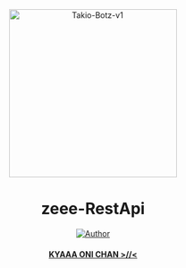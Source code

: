 <div align="center">
<img src="https://telegra.ph/file/dc71a19fb5815e3ccc671.jpg" alt="Takio-Botz-v1" width="300" />

# zeee-RestApi

>
>
>
</div>
<p align="center">
  <a href="https://github.com/Zeetoyah002"><img title="Author" src="https://img.shields.io/badge/Author-Zeetoyah002-red.svg?style=for-the-badge&logo=github" /></a>
  <h4 align="center">
  <a href="https://wa.me/6285755007597">KYAAA ONI CHAN >//< </a>
</h4>
</p>
